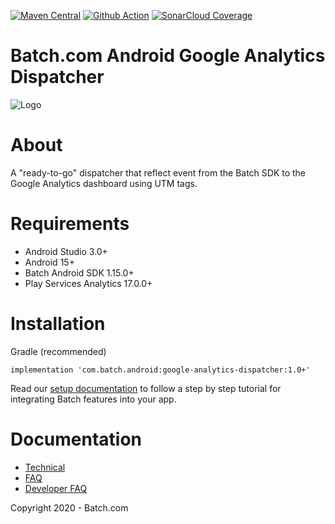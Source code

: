[![Maven Central](https://maven-badges.herokuapp.com/maven-central/com.batch.android/google-analytics-dispatcher/badge.svg)](https://maven-badges.herokuapp.com/maven-central/com.batch.android/google-analytics-dispatcher)
[![Github Action](https://github.com/BatchLabs/Batch-Android-google-analytics-dispatcher/workflows/Android%20CI/badge.svg)](https://github.com/BatchLabs/Batch-Android-google-analytics-dispatcher/actions?query=workflow%3A%22Android+CI%22)
[![SonarCloud Coverage](https://sonarcloud.io/api/project_badges/measure?project=BatchLabs_Batch-Android-google-analytics-dispatcher&metric=coverage)](https://sonarcloud.io/dashboard?id=BatchLabs_Batch-Android-google-analytics-dispatcher)

Batch.com Android Google Analytics Dispatcher
==================

![Logo](https://static.batch.com/documentation/Readmes/logo_batch_full_178.png)

# About

A "ready-to-go" dispatcher that reflect event from the Batch SDK to the Google Analytics dashboard using UTM tags.

# Requirements
 - Android Studio 3.0+
 - Android 15+
 - Batch Android SDK 1.15.0+
 - Play Services Analytics 17.0.0+

# Installation
Gradle (recommended)

```
implementation 'com.batch.android:google-analytics-dispatcher:1.0+'
```

Read our [setup documentation](https://doc.batch.com/) to follow a step by step tutorial for integrating Batch features into your app.

# Documentation

 - [Technical](https://batch.com/doc)
 - [FAQ](https://batch.com/doc/faq/general.html)
 - [Developer FAQ](https://batch.com/developers)

Copyright 2020 - Batch.com